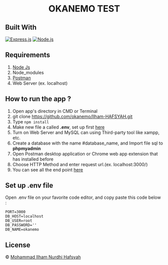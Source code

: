 <h1 align="center">OKANEMO TEST</h1>

## Built With

[![Express.js](https://img.shields.io/badge/Express.js-4.x-orange.svg?style=rounded-square)](https://expressjs.com/en/starter/installing.html)
[![Node.js](https://img.shields.io/badge/Node.js-v.12.13-green.svg?style=rounded-square)](https://nodejs.org/)

## Requirements

1. <a href="https://nodejs.org/en/download/">Node Js</a>
2. Node_modules
3. <a href="https://www.getpostman.com/">Postman</a>
4. Web Server (ex. localhost)

## How to run the app ?

1. Open app's directory in CMD or Terminal
2. git clone https://github.com/okanemo/Ilham-HAFSYAH.git
3. Type `npm install`
4. Make new file a called **.env**, set up first [here](#set-up-env-file)
5. Turn on Web Server and MySQL can using Third-party tool like xampp, etc.
6. Create a database with the name #database_name, and Import file sql to **phpmyadmin**
7. Open Postman desktop application or Chrome web app extension that has installed before
8. Choose HTTP Method and enter request url.(ex. localhost:3000/)
9. You can see all the end point [here](https://documenter.getpostman.com/view/13449265/TzJoDLDo)

## Set up .env file

Open .env file on your favorite code editor, and copy paste this code below :

```
PORT=3000
DB_HOST=localhost
DB_USER=root
DB_PASSWORD=''
DB_NAME=okanemo
```

## License

© [Mohammad Ilham Nurdhi Hafsyah](https://github.com/IlhamHafsyah)
